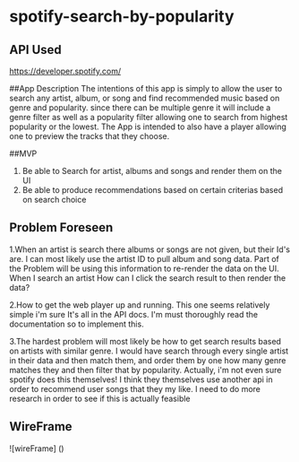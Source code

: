 # spotify-search-by-popularity

## API Used
https://developer.spotify.com/

##App Description
The intentions of this app is simply to allow the user to search any
artist, album, or song and find recommended music based on genre and popularity.
since there can be multiple genre it will include a genre filter as well as a
popularity filter allowing one to search from highest popularity or the lowest.
The App is intended to also have a player allowing one to preview the tracks that
they choose.

##MVP
 1. Be able to Search for artist, albums and songs and render them on the UI
 2. Be able to produce recommendations based on certain criterias based on search
    choice
  

## Problem Foreseen

1.When an artist is search there albums or songs are not given, but their Id's are.
  I can most likely use the artist ID to pull album and song data. Part of the Problem
  will be using this information to re-render the data on the UI. When I search an artist
  How can I click the search result to then render the data?

2.How to get the web player up and running. This one seems relatively simple
  i'm sure It's all in the API docs. I'm must thoroughly read the documentation
  so to implement this.

3.The hardest problem will most likely be how to get search results based on artists
  with similar genre. I would have search through every single artist in their data
  and then match them, and order them by one how many genre matches they and then
  filter that by popularity. Actually, i'm not even sure spotify does this themselves!
  I think they themselves use another api in order to recommend user songs that
  they my like. I need to do more research in order to see if this is actually feasible

## WireFrame

![wireFrame] ()
